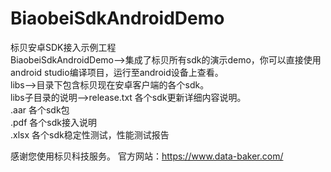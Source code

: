 # BiaobeiSdkAndroidDemo  
标贝安卓SDK接入示例工程  
BiaobeiSdkAndroidDemo-->集成了标贝所有sdk的演示demo，你可以直接使用android studio编译项目，运行至android设备上查看。    
libs-->目录下包含标贝现在安卓客户端的各个sdk。   
libs子目录的说明-->release.txt 各个sdk更新详细内容说明。    
		   .aar 各个sdk包    
		   .pdf 各个sdk接入说明    
		   .xlsx 各个sdk稳定性测试，性能测试报告    






       






感谢您使用标贝科技服务。
官方网站：https://www.data-baker.com/
